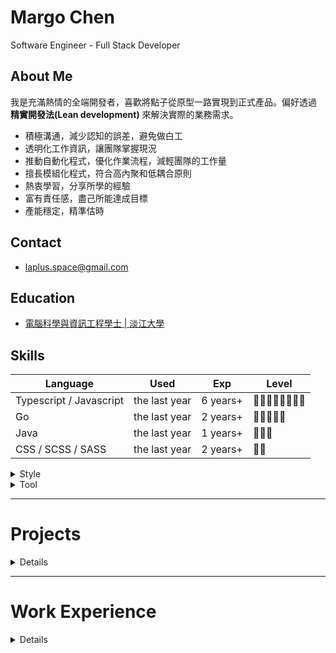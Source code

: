 # Margo Chen

Software Engineer - Full Stack Developer

## About Me

我是充滿熱情的全端開發者，喜歡將點子從原型一路實現到正式產品。偏好透過 **精實開發法(Lean development)** 來解決實際的業務需求。

- 積極溝通，減少認知的誤差，避免做白工
- 透明化工作資訊，讓團隊掌握現況
- 推動自動化程式，優化作業流程，減輕團隊的工作量
- 擅長模組化程式，符合高內聚和低耦合原則
- 熱衷學習，分享所學的經驗
- 富有責任感，盡己所能達成目標
- 產能穩定，精準估時

## Contact

- laplus.space@gmail.com

## Education

- [電腦科學與資訊工程學士 | 淡江大學](https://www.csie.tku.edu.tw/)

## Skills

| Language                | Used          | Exp      | Level            |
| ----------------------- | ------------- | -------- | ---------------- |
| Typescript / Javascript | the last year | 6 years+ | 🌟🌟🌟🌟🌟🌟🌟🌟 |
| Go                      | the last year | 2 years+ | 🌟🌟🌟🌟🌟       |
| Java                    | the last year | 1 years+ | 🌟🌟🌟           |
| CSS / SCSS / SASS       | the last year | 2 years+ | 🌟🌟             |

<details>
<summary>Style</summary>

| Programming | Used          | Exp      | Level  |
| ----------- | ------------- | -------- | ------ |
| OOP         | the last year | 2 years+ | 🌟🌟🌟 |
| FP          | the last year | 4 years+ | 🌟🌟🌟 |
| AOP         | the last year | 2 years+ | 🌟🌟   |
| Reactive    | the last year | 2 years+ | 🌟     |

| Architecture | Used          | Exp      | Level            |
| ------------ | ------------- | -------- | ---------------- |
| MVC          | the last year | 6 years+ | 🌟🌟🌟🌟🌟🌟🌟🌟 |
| MVVM         | the last year | 4 years+ | 🌟🌟🌟🌟🌟       |
| Clean        | the last year | 2 years+ | 🌟🌟🌟           |

| Project       | Used          | Exp      | Level            |
| ------------- | ------------- | -------- | ---------------- |
| MultiRepo     | the last year | 6 years+ | 🌟🌟🌟🌟🌟🌟🌟🌟 |
| Monolith      | the last year | 4 years+ | 🌟🌟🌟🌟🌟🌟     |
| MonoRepo      | the last year | 2 years+ | 🌟🌟🌟           |
| MicroServices | 3 years+      | 1 years+ | 🌟               |

</details>

<details>
<summary>Tool</summary>

| Framework     | Language | Used          | Exp      | Level        |
| ------------- | -------- | ------------- | -------- | ------------ |
| Nest          | TS/JS    | the last year | 2 years+ | 🌟🌟🌟🌟🌟🌟 |
| React         | TS/JS    | the last year | 2 years+ | 🌟🌟🌟🌟🌟   |
| Express / Koa | JS       | the last year | 3 years+ | 🌟🌟🌟🌟🌟   |
| SpringBoot    | Java     | the last year | 1 years+ | 🌟🌟🌟       |
| Vue           | TS/JS    | 1 years ago   | 1 years+ | 🌟🌟🌟       |
| Gin           | Go       | 2 years ago   | 1 years+ | 🌟🌟🌟       |
| Nuxt          | JS       | 4 years ago   | 1 years+ | 🌟🌟         |
| AngularJS     | JS       | 4 years ago   | 1 years+ | 🌟           |

| Test          | Language | Used          | Exp        | Level        |
| ------------- | -------- | ------------- | ---------- | ------------ |
| Vitest / Jest | TS/JS    | the last year | 3 years+   | 🌟🌟🌟🌟🌟🌟 |
| Storybook     | TS/JS    | the last year | 0.5 years+ | 🌟🌟🌟       |
| Testify       | Go       | 3 years ago   | 1 years+   | 🌟🌟🌟       |
| JUnit         | Java     | 1 years ago   | 1 years+   | 🌟🌟         |

| UI Kit    | Framework       | Used          | Exp        | Level        |
| --------- | --------------- | ------------- | ---------- | ------------ |
| Antd      | React / Vue     | the last year | 2 years+   | 🌟🌟🌟🌟🌟🌟 |
| Element   | Vue             | 4 years ago   | 1 years+   | 🌟🌟🌟🌟     |
| Tailwind  | Vanilla / React | the last year | 0.5 years+ | 🌟🌟         |
| Bootstrap | Vanilla / React | 3 years ago   | 1 years+   | 🌟🌟         |

| DevOps              | Used          | Exp        | Level        |
| ------------------- | ------------- | ---------- | ------------ |
| Git                 | the last year | 4 years+   | 🌟🌟🌟🌟🌟🌟 |
| Docker              | the last year | 4 years+   | 🌟🌟🌟🌟🌟   |
| Makefile / Taskfile | the last year | 2 years+   | 🌟🌟🌟       |
| Nginx               | 3 years ago   | 3 years+   | 🌟🌟🌟       |
| Rancher             | 3 years ago   | 1 years+   | 🌟🌟         |
| k8s                 | 3 years ago   | 1 years+   | 🌟           |
| ELK                 | 3 years ago   | 1 years+   | 🌟           |
| Grafana             | the last year | 0.5 years+ | 🌟           |
| Prometheus          | the last year | 0.5 years+ | 🌟           |
| Opentelemetry       | the last year | 0.5 years+ | 🌟           |

| Database | Used          | Exp      | Level    |
| -------- | ------------- | -------- | -------- |
| Mongo    | 3 years ago   | 2 years+ | 🌟🌟🌟🌟 |
| MySQL    | the last year | 2 years+ | 🌟🌟🌟   |
| Redis    | 2 years ago   | 3 years+ | 🌟🌟🌟   |
| Postgres | 1 years ago   | 1 years+ | 🌟🌟     |
| Druid    | 3 years ago   | 1 years+ | 🌟       |

| MessageQueue | Used        | Exp        | Level |
| ------------ | ----------- | ---------- | ----- |
| Rabbit       | 3 years ago | 1 years+   | 🌟🌟  |
| Kafka        | 3 years ago | 0.5 years+ | 🌟    |
| Redis        | 3 years ago | 0.5 years+ | 🌟    |

</details>

---

# Projects

<details>

## [Poc Server](https://github.com/laplus-x/poc-server)

在可控且低成本的環境下，快速驗證創新想法並評估技術可行性。透過即時錯誤回饋與範例程式庫，讓他人能快速理解技術原理與應用，逐步縮短團隊內的技術差距。

| **項目**       | **內容**                                       |
| -------------- | ---------------------------------------------- |
| **Tech Stack** | `TS` `Nest` `vite` `vitest` `MonoRepo` `Clean` |

風格:

- 透過 Nest 的 MonoRepo Mode，模組化 libs 跟 apps
- 使用 vitest 建立基礎應用範例的 unit test，方便他人理解、測試功能
- 符合 DDD 以及 Clean Architecture，拆分功能模組
- 符合 OOP，利用 封裝、繼承、多型、抽象 特性，解耦合程式碼
- 符合 AOP，利用 reflect-metadata 以及 decorator pattern，解耦合程式碼
- 符合 SOLID，利用 DI 以及 IoC，解耦合程式碼

功能:

- 實現 RBAC 或 ABAC 的存取控制模型
- 使用 alasql 以及 squel 實作類 ORM 的方式操作檔案資料
- 使用 react-ssr 實作由後端渲染 React 程式碼
- 實作安全簽章簡易驗證 API，Nonce 為交易 ID, Hash Id 為交易內容, 加密演算產生 Sign，以 JWT 格式放到 HTTP 請求的 Header 驗證
- 使用 xlsx 實作檔案匯入匯出，支援巢狀結構、轉換 header 欄位語系、控制欄位排序

## [Poc Client](https://github.com/laplus-x/poc-client)

在可控且低成本的環境下，快速驗證創新想法並評估技術可行性。透過即時錯誤回饋與範例程式庫，讓他人能快速理解技術原理與應用，逐步縮短團隊內的技術差距。

| **項目**       | **內容**                                                           |
| -------------- | ------------------------------------------------------------------ |
| **Tech Stack** | `TS` `Rush` `React` `vite` `vitest` `Storybook` `MonoRepo` `Clean` |

風格:

- 透過 Rush 實現 MonoRepo 架構，模組化 libs 跟 apps
- 使用 vitest 建立基礎應用範例的 unit test，方便他人理解、測試功能
- 使用 Storybook 開發、測試獨立 UI 元件
- 符合 DDD 以及 Clean Architecture，拆分功能模組
- 符合 OOP，利用 封裝、繼承、多型、抽象 特性，解耦合程式碼
- 符合 AOP，利用 reflect-metadata 以及 decorator pattern，解耦合程式碼
- 符合 SOLID，利用 DI 以及 IoC，解耦合程式碼
- 符合 HOC 以及 Hook，提升程式碼復用性

功能:

- 使用 Tailwind 建立各種元件
- 使用 Anime.js 以及 Web Animation API 建構動畫特效
- 使用 visx 以及 d3 建立圖表
- 使用 IntersectionObserver 以及 Skeleton 處理懶加載
- 使用 EventEmitter 處理元件內部間的事件
- 使用 CustomEvent 處理跨元件的事件

## [2048](https://github.com/laplus-x/2048-excalibur)

在這個小型專案中，展現了快速學習與靈活應用新技術的能力，能在短時間內完成從工具選型到系統交付的完整流程。專案採用 **功能優先** 與 **精實開發** 方法，透過嚴謹的時程規劃（總時程 < 7 天），有效分配學習、開發、重構與測試的時間，確保進度與品質並行。過程中善用 AI 技術協助文件撰寫，使開發文檔更加完整、清晰並保持即時更新；同時在程式撰寫上秉持良好的編程風格，提升可讀性與後續維護效率。整體流程展現了快速迭代與高效交付的專案特色與價值。

| **項目**       | **內容**                                                  |
| -------------- | --------------------------------------------------------- |
| **Tech Stack** | `TS` `Excalibur` `vite` `Playwright` `Monolith` `chatgpt` |

**總時程： < 7 天**

| **階段**     | **時間** | **內容特色**                               |
| ------------ | -------- | ------------------------------------------ |
| **選用工具** | < 1 天   | 快速評估並選定最適合的小型專案開發工具     |
| **學習**     | < 3 天   | 高速吸收新技術，確保能立即應用於專案       |
| **開發**     | < 2 天   | 採用功能優先策略，快速實作核心功能         |
| **重構**     | < 1 天   | 進行程式優化，提升效能與可維護性           |
| **測試**     | < 1 天   | 驗證功能正確性，確保交付品質               |
| **撰寫文件** | < 1 天   | 運用 AI 自動化文件產出，確保內容完整與清晰 |

</details>

---

# Work Experience

<details>

## [cj information](https://www.chanjui.com/)

核心業務為交通票務平台，整合交通工具 QR 票券，讓旅客能一站式完成搜尋與預訂。透過即時票務系統與安全支付機制，使用者不僅能輕鬆取得多元的交通票券，還能享受專屬優惠與彈性取消政策，讓行程更划算、更安心。對合作夥伴而言，系統能提升票券銷售效率，擴展客源，同時透過數據分析精準掌握旅客乘車需求，彈性調整班次發車。

<details>
<summary>其餘</summary>

周邊產品: 無  
跨界服務: 無  
外包接案: 以「客戶至上」為核心，秉持來者不拒的精神，無論專案大小或需求多元，我們都樂於承接，並以快速回覆與即時報價節省客戶的寶貴時間。專案執行過程中，公司承諾做到客戶滿意為止，且不額外收費，確保合作無後顧之憂。同時，提供超乎期待的成果，讓客戶感受到真正的物超所值。加上高度的彈性與配合度，公司能迅速調整方向，與客戶並肩實現目標，成為客戶最值得信賴的合作夥伴。

</details>

---

### Software Engineer - Full Stack | Mar 2023 - Mar 2025

<details>
<summary>團隊資訊</summary>

**團隊**: RD  
**成員**: 1~2  
**開發方式**: `文件優先` `瀑布式開發`
**版本更新**: 每半年發布  
**工作時間**: 8 小時/天，週休二日  
**工作範圍**: 軟體相關的所有工作  
**工作流程**:

1. 深入了解商務需求，轉化為可執行的功能規格。
2. 制定計畫，包括時程排程、資源分配、風險控管與里程碑設定。
3. 詳細規劃系統架構與功能規格，確保後續開發有明確方向。
4. 依照設計文件逐步實作開發。
5. 將軟體佈署至生產環境，並提供後續的維運支持與更新。
</details>

---

#### 1. 智慧停車柱參數網站

專注於車柱的參數設定與維運管理，能快速修改設備參數，生成設定檔，方便管理者佈署。

- 開發用戶權限驗證，透過 JWT 以及 RBAC 機制，驗證身分、權限，提升系統安全性。
- 開發設備參數管理，涵蓋網路連線、地區路段、IP配置等核心參數，使管理者能透過介面完成設定與更新，減少人工整理錯誤與遺漏率。
- 開發設備參數匯出功能，支援 CSV、JSON 格式輸出參數，降低人工製作參數設定檔的時間與成本。

| **項目**       | **內容**                                                                  |
| -------------- | ------------------------------------------------------------------------- |
| **Tech Stack** | `Java` `TS/JS` `React` `Play` `vite` `vitest` `junit` `MultiRepo` `Clean` |
| **Status**     | Design ➝ Alpha Test                                                       |
| **Servers**    | < 5                                                                       |
| **Requests**   | < 1/day                                                                   |
| **Queries**    | < 1/day                                                                   |

#### 2. 設備報修網站

透過線上報修，簡化故障申請流程，並能派工給最合適的維修人員，確保問題快速被處理。透過即時狀態追蹤與歷史記錄管理，管理者可以全面掌握設備健康狀況與維修進度，降低停機時間與維修成本。此外，系統具備報表分析功能，幫助企業發現設備故障趨勢，提前安排預防性維護，延長設備使用壽命。

- 開發用戶權限驗證，透過 JWT 以及 RBAC 機制，驗證身分、權限，提升系統安全性。
- 開發案件申報功能，將原本依賴 Google 表單與紙本的報修流程全面系統化，減少人工整理錯誤與遺漏率。
- 開發案件進度追蹤，即時更新案件狀態，提升查詢維修進度的效率。
- 開發案件 SLA 監控，建立即時警示與逾期提醒機制，降低違約風險。
- 開發報修事件報表，透過多維度篩選與圖表化展示，讓管理者可快速掌握設備故障率、平均修復時間與維修人員績效。

| **項目**       | **內容**                                                                         |
| -------------- | -------------------------------------------------------------------------------- |
| **Tech Stack** | `Java` `TS/JS` `React` `SpringBoot` `vite` `vitest` `TestNG` `MultiRepo` `Clean` |
| **Status**     | Design ➝ Alpha Test                                                              |
| **Servers**    | < 5                                                                              |
| **Requests**   | < 1/day                                                                          |
| **Queries**    | < 1/day                                                                          |

#### 3. 設備監控網站

透過介面與即時數據更新，能快速偵測異常並即刻響應。同時，系統支援歷史數據分析與報表生成，幫助客戶進行預防性維護與效能優化。

- 開發設備事件紀錄，採用 Pub/Sub 機制，追蹤連線狀態、座標位置等多種事件。
- 開發統計報表功能，根據多種業務條件整合、統計數據，支援 CSV、Excel、JSON 格式輸出報表，降低人工製作報表的時間與成本。

| **項目**       | **內容**                                                                                                     |
| -------------- | ------------------------------------------------------------------------------------------------------------ |
| **Tech Stack** | `Go` `gnet` `Java` `SpringBoot` `TS/JS` `React` `Nest` `vite` `vitest` `junit` `MultiRepo` `Clean` `Pub/Sub` |
| **Status**     | Design ➝ Alpha Test                                                                                          |
| **Servers**    | < 5                                                                                                          |
| **Requests**   | < 1/sec                                                                                                      |
| **Queries**    | < 1/hr                                                                                                       |

#### 4. 開發文件生成及管理

能自動從開發文件中生成清晰、結構化的工程說明文件，避免資訊落差。

- 使用 chatgpt，將模糊的業務需求快速細化，轉化成明確功能規格，縮短需求確認時間。
- 使用 chatgpt，以 openapi 格式為輸出參考，根據功能需求自動產生 API 文件，縮短文件的撰寫時間。
- 使用 chatgpt，以 dbml 格式為輸出參考，根據功能需求自動產生 ER model 文件，縮短文件的撰寫時間。
- 使用 cursor，以 readme-ai 格式為輸出參考，分析 codebase 自動產生說明文件，縮短文件的撰寫時間。
- 使用 widdershins，將 openapi 套用內容模板轉換成 markdown 格式，供他人查閱。
- 使用 自製 lib，將 dbml 套用內容模板轉換成 markdown 格式，並用 graphviz 語法可視化，供他人查閱。

| **項目**       | **內容**                                                           |
| -------------- | ------------------------------------------------------------------ |
| **Tech Stack** | `dbml` `openapi` `readme` `graphviz` `cursor` `chatgpt` `markdown` |

## [ucfunnel](https://www.ucfunnel.com)

核心業務為高效能的數位廣告媒合系統(ADX)，能即時將廣告與最適合的目標族群配對。透過智慧競價機制，廣告主可用最具成本效益的方式獲取高價值曝光，同時確保廣告只投放在相關度高的受眾面前。對出版商而言，系統能快速提升廣告空間的填充率與收益，並提供透明的數據報告，方便即時掌握成效。簡單來說，這是一個讓廣告主「花得精準」、讓出版商「賺得更多」、讓受眾「看到更相關內容」的完整解決方案。

<details>
<summary>其餘</summary>

周邊產品: 數據管理平台(DMP)、需求方平台(DSP)、供應方平台(SSP)、廣告成效分析與報表、創意素材管理(DCO)、品牌安全與防詐服務等等。  
跨界服務: 電商導流與成效追蹤、影音串流與互動內容合作、智慧零售與數位看板廣告等等

</details>

---

### Software Engineer - Full Stack | Oct 2020 - Mar 2022

<details>
<summary>團隊資訊</summary>

**團隊**: Kernel  
**成員**: 5~8  
**開發方式**: `文件優先` `隕石式開發`  
**版本更新**: 每 2 週發布  
**工作時間**: 14 小時/天，偶爾週休  
**工作範圍**: 制定核心機制與功能、串接整合服務  
**工作流程**:

1. 深入了解商務需求，轉化為可執行的功能規格。
2. 詳細規劃系統架構與功能規格，確保後續開發有明確方向。
3. 依照設計文件逐步實作開發。
4. 將軟體佈署至生產環境，並提供後續的維運支持與更新。
</details>

---

#### 1. 創意素材服務(DCO)

支援自動格式轉換與多版本管理，確保每個素材符合不同渠道與版位的規範，提升投放效率。透過高效的 API 串接與即時狀態回報，工程師能輕鬆監控素材上傳與投遞流程，快速定位問題並即時修正，確保廣告無縫展示。

- 開發富媒體廣告模板渲染功能，依據不同交易動態渲染對應模板。
- 開發廣告事件紀錄，採用批次寫入與快取機制，追蹤點擊、瀏覽、轉換等多種事件。

| **項目**       | **內容**                                                  |
| -------------- | --------------------------------------------------------- |
| **Tech Stack** | `Go` `Fasthttp` `mongodb` `MultiRepo` `MVC` `ELK` `kafka` |
| **Status**     | Design ➝ Alpha Test ➝ Release                             |
| **Servers**    | < 5                                                       |
| **Requests**   | < 2500/sec                                                |
| **Queries**    | < 5/min                                                   |

#### 2. 內容管理服務(CMS)

透過高度自動化的模板與模組化設計，能輕鬆部署並快速更新網站內容，無需繁複的程式碼維護。系統支援多裝置響應式設計，確保品牌形象在手機、平板及桌面端一致且優化展示。同時，內建 SEO 優化工具及數據追蹤功能，幫助客戶提升搜尋排名並掌握訪客行為。

- 開發內容模板設定，支援層級結構與多類型內容配置，提升靈活度與可重用性。
- 開發媒體檔案管理，採用分散式檔案儲存與快取優化機制，降低存取延遲。

| **項目**       | **內容**                                    |
| -------------- | ------------------------------------------- |
| **Tech Stack** | `Go` `gin` `postgres` `MicroServices` `MVC` |
| **Status**     | Design ➝ Alpha Test                         |
| **Servers**    | < 5                                         |
| **Requests**   | < 10/min                                    |
| **Queries**    | < 10/min                                    |

#### 3. 廣告流量審核服務

在廣告投放的即時競價過程中即刻進行流量驗證。透過先進的機器學習與行為分析技術，能即時過濾掉無效點擊、惡意流量與可疑來源，確保 DSP 出價與 Exchange 媒合的都是高品質流量。

- 開發流量驗證功能，採用 Pub/Sub 機制，檢查並分析超過千萬筆廣告來源資料，確保交易平台的供應商身份真實可靠。

| **項目**       | **內容**                                                      |
| -------------- | ------------------------------------------------------------- |
| **Tech Stack** | `python` `postgres` `crawler` `selenium` `Pub/Sub` `rabbitMQ` |
| **Status**     | Alpha Test ➝ Release                                          |
| **Servers**    | < 10                                                          |
| **Requests**   | < 2500/sec                                                    |
| **Queries**    | < 30/sec                                                      |

#### 4. 廣告成效追蹤服務

透過精準的數據收集與分析，協助廣告主完整掌握使用者從曝光、點擊到轉換的每一個環節。系統採用跨平台與跨裝置追蹤技術，能有效整合網站、App 及第三方渠道的行為數據，避免流量遺失與重複計算。

- 開發統計報表功能，根據多種業務條件整合、統計數據，支援 CSV、Excel、JSON 格式輸出報表，降低人工製作報表的時間與成本。

| **項目**       | **內容**                                      |
| -------------- | --------------------------------------------- |
| **Tech Stack** | `Go` `JS` `druid` `redis` `mongodb` `Pub/Sub` |
| **Status**     | Stable                                        |
| **Servers**    | < 30                                          |
| **Requests**   | < 2500/sec                                    |
| **Queries**    | < 1000/sec                                    |

#### 5. 服務部署及管理(DevOps)

整合了容器編排工具，自動化負載平衡與資源調度，快速自動化地部署、擴展和管理容器化應用，降低運維複雜度。

- 設計並優化專案專用的 Makefile，整合編譯、測試、佈署等流程，有效降低出錯率並縮短交付時間。
- 導入 Docker 容器化技術，大幅減少跨環境不一致問題，降低部署錯誤率，縮短上線時間。
- 導入 Docker Registry 並建立 Image 版本管理機制，提升部署效率，減少版本衝突與回滾問題。
- 編寫 docker-compose 管理容器部署設定，降低出錯率。
- 導入 Docker swarm，將服務由單機部署升級為跨機水平擴展，提升系統的可用性與彈性。
- 導入 Rancher 平台，統一管理多個 Kubernetes 叢集，提升多機部署效率。
- 編寫 jenkins pipeline 建置自動化 CI/CD 流程，減少人力成本。

| **項目**       | **內容**                                                                                        |
| -------------- | ----------------------------------------------------------------------------------------------- |
| **Tech Stack** | `jenkins` `Docker` `docker-compose` `k8s` `helm` `Rancher` `nginx` `docker registry` `Makefile` |
| **Status**     | Design ➝ Alpha Test ➝ Release                                                                   |

## Software Engineer - Full Stack | Oct 2019 - Oct 2020

<details>
<summary>團隊資訊</summary>

**團隊**: Dashboard  
**成員**: 1~3  
**開發方式**: `功能優先` `隕石式開發`  
**版本更新**: 每月發布  
**工作時間**: 14 小時/天，偶爾週休
**工作範圍**: 業務所需介面與功能
**工作流程**:

1. 深入了解商務需求，轉化為可執行的功能規格。
2. 逐步實作開發。
3. 將軟體佈署至生產環境，並提供後續的維運支持與更新。
</details>

---

#### 1. 廣告版位需求方網站(DSP)

專為追求精準行銷的品牌與廣告主打造，透過強大的數據分析與即時競價技術，讓廣告能以最具成本效益的方式投放在最合適的媒體與受眾上。系統提供多元廣告版位選擇，涵蓋網站、App、影音串流與社群平台，確保品牌曝光廣泛且有效。搭配透明的成效追蹤與即時報表，可隨時掌握投資效益並優化策略。

- 開發多層權限管理機制，使父層用戶可對子層用戶的廣告設定調整操作，提升管理效率。
- 開發基礎廣告模板生成功能，支援圖片、影音、原生廣告設定，讓用戶僅需透過參數設定即可自動生成廣告模板。
- 支援多幣別設定，讓客戶能依據不同市場以特定貨幣靈活調整預算，大幅提升競標靈活性。
- 支援廣告目標設定，有效提升廣告媒合精準度，增加點擊率與轉換率。

| **項目**       | **內容**                                                                               |
| -------------- | -------------------------------------------------------------------------------------- |
| **Tech Stack** | `JS` `AngularJS` `Express` `mongodb` `redis` `webpack` `ejs` `jQuery` `Monolith` `MVC` |
| **Status**     | Stable                                                                                 |
| **Servers**    | < 5                                                                                    |
| **Users**      | < 10                                                                                   |
| **Requests**   | < 3/hr                                                                                 |
| **Queries**    | < 3/hr                                                                                 |

#### 2. 廣告版位供應方網站(SSP)

專為出版商與媒體打造，協助客戶最大化廣告收益。透過智慧化自動交易程序，系統能將廣告版位即時連結至多個廣告交易市場與需求方平台，讓廣告競爭更激烈、收益更可觀。

- 開發 Prebid 程式碼生成器，協助用戶能在短時間內完成廣告程式碼整合，相較過往手動配置平均節省 80% 的整合時間。此工具大幅降低技術門檻，使非專業開發者也能快速導入廣告模組。
- 開發基礎廣告模板生成功能，支援圖片、影音、原生廣告設定，讓用戶僅需透過參數設定即可自動生成廣告模板。
- 開發廣告影片播放模組，讓用戶可串接影音廣告，提升投放廣告類型的選擇彈性。
- 開發動態出價模組，即時根據流量來源、使用者行為與競價環境，自動調整出價金額，有效利用廣告預算達成目標。
- 支援多幣別設定，讓客戶能依據不同市場以特定貨幣靈活調整廣告底價，大幅提升競標靈活性。
- 支援廣告目標設定，有效提升廣告媒合精準度，增加點擊率與轉換率。

| **項目**       | **內容**                                                                        |
| -------------- | ------------------------------------------------------------------------------- |
| **Tech Stack** | `JS` `Nuxt` `Koa` `mongodb` `webpack` `vuex` `element` `sass` `MultiRepo` `MVC` |
| **Status**     | Stable                                                                          |
| **Servers**    | < 5                                                                             |
| **Users**      | < 2000                                                                          |
| **Requests**   | < 10/hr                                                                         |
| **Queries**    | < 10/hr                                                                         |

#### 3. 創意素材網站(DCO)

專為程式化廣告投放而設計，能與 DSP 無縫整合，讓素材在多渠道、多版位中自動適配與即時更新。透過動態創意優化（DCO），系統可依據受眾屬性與投放情境自動生成最相關的廣告版本，大幅提升點擊率與轉換率。

- 開發富媒體廣告模板生成功能，實作超過 20 種以上視覺豐富且具有互動性的廣告模板，提升廣告點擊率與轉換率。
- 開發動態廣告模板功能，根據瀏覽者環境、行為與偏好，即時匹配並展示最相關的廣告模板，提升廣告點擊率與轉換率。
- 開發廣告素材管理，支援圖片、影音、HTML5 等等檔案，自動調整不同尺寸與解析度，提升素材適配效率。
- 開發廣告素材成效追蹤功能，透過即時收集與分析點擊率、曝光量及轉換率，將追蹤結果整合至儀表板，有助於行銷分析素材的成效。
- 支援廣告目標設定，有效提升廣告媒合精準度，增加點擊率與轉換率。

| **項目**       | **內容**                                                                       |
| -------------- | ------------------------------------------------------------------------------ |
| **Tech Stack** | `JS` `Vue` `Koa` `mongodb` `webpack` `vuex` `element` `sass` `MultiRepo` `MVC` |
| **Status**     | Design ➝ Alpha Test ➝ Release                                                  |
| **Servers**    | < 5                                                                            |
| **Users**      | < 5                                                                            |
| **Requests**   | < 1/hr                                                                         |
| **Queries**    | < 1/hr                                                                         |

#### 4. 廣告系統後台網站(Admin)

透過集中化的後台，可以輕鬆掌握所有客戶專案進度、預算分配與投放成效，避免資訊分散或重工。系統支援即時報價與合約管理，讓業務人員快速回應客戶需求，同時具備績效追蹤與數據分析功能，協助主管即時掌握團隊表現。再加上靈活的權限與工作流程設定，能有效提升內部協作效率，降低溝通成本，讓團隊在更短時間內完成更多業績。

- 優化用戶權限驗證架構，根據不同用戶身分動態限制可瀏覽頁面與操作功能。有效避免了用戶誤用或越權操作，提升系統安全性。同時，透過精準權限分層，將不必要的功能隱藏，讓使用者體驗更加直覺。
- 開發廣告交易限制功能，允許廣告主、出版商精準指定、排除特定交易對象，確保品牌在競價環境中擁有更高的掌控度。
- 開發廣告交易錯誤分析功能，針對投遞過程中的錯誤進行即時診斷與統計，提供設定調整建議，幫助營運團隊快速修正問題，降低無效廣告流量。
- 開發機器學習參數設定介面，使工程師能動態調整參數，提升模型配置效率。

| **項目**       | **內容**                                                                               |
| -------------- | -------------------------------------------------------------------------------------- |
| **Tech Stack** | `JS` `AngularJS` `Express` `mongodb` `redis` `webpack` `ejs` `jQuery` `Monolith` `MVC` |
| **Status**     | Stable                                                                                 |
| **Servers**    | < 5                                                                                    |
| **Users**      | < 30                                                                                   |
| **Requests**   | < 3/hr                                                                                 |
| **Queries**    | < 3/hr                                                                                 |

</details>
